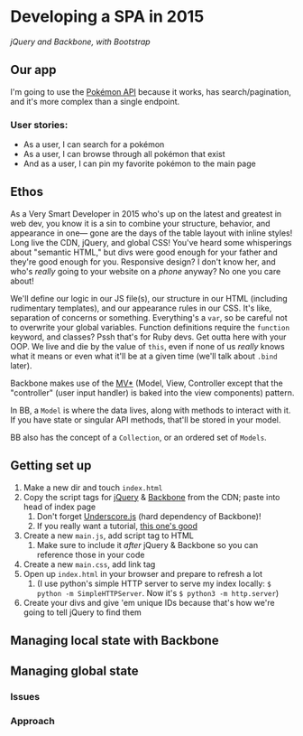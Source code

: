 # Developing a SPA in 2015
_jQuery and Backbone, with Bootstrap_

## Our app

I'm going to use the [Pokémon API](https://pokeapi.co/) because it works, has search/pagination, and it's more complex than a single endpoint.

### User stories:
* As a user, I can search for a pokémon
* As a user, I can browse through all pokémon that exist
* And as a user, I can pin my favorite pokémon to the main page

## Ethos

As a Very Smart Developer in 2015 who's up on the latest and greatest in web dev, you know it is a sin to combine your structure, behavior, and appearance in one— gone are the days of the table layout with inline styles! Long live the CDN, jQuery, and global CSS! You've heard some whisperings about "semantic HTML," but divs were good enough for your father and they're good enough for you. Responsive design? I don't know her, and who's _really_ going to your website on a *phone* anyway? No one you care about!

We'll define our logic in our JS file(s), our structure in our HTML (including rudimentary templates), and our appearance rules in our CSS. It's like, separation of concerns or something. Everything's a `var`, so be careful not to overwrite your global variables. Function definitions require the `function` keyword, and classes? Pssh that's for Ruby devs. Get outta here with your OOP. We live and die by the value of `this`, even if none of us _really_ knows what it means or even what it'll be at a given time (we'll talk about `.bind` later).

Backbone makes use of the [MV*](https://www.sitepoint.com/anatomy-javascript-mv-framework/) (Model, View, Controller except that the "controller" (user input handler) is baked into the view components) pattern. 

In BB, a `Model` is where the data lives, along with methods to interact with it. If you have state or singular API methods, that'll be stored in your model. 

BB also has the concept of a `Collection`, or an ordered set of `Models`.

## Getting set up

1. Make a new dir and touch `index.html`
2. Copy the script tags for [jQuery](https://releases.jquery.com/) & [Backbone](https://cdnjs.com/libraries/backbone.js/tutorials) from the CDN; paste into head of index page
   1. Don't forget [Underscore.js](https://underscorejs.org/) (hard dependency of Backbone)!
   2. If you really want a tutorial, [this one's good](https://www.sitepoint.com/backbone-basics-models-views-collections-templates/)
3. Create a new `main.js`, add script tag to HTML
   1. Make sure to include it _after_ jQuery & Backbone so you can reference those in your code
4. Create a new `main.css`, add link tag
5. Open up `index.html` in your browser and prepare to refresh a lot
   1. (I use python's simple HTTP server to serve my index locally: `$ python -m SimpleHTTPServer`. Now it's `$ python3 -m http.server`)
6. Create your divs and give 'em unique IDs because that's how we're going to tell jQuery to find them

## Managing local state with Backbone

## Managing global state

### Issues

### Approach